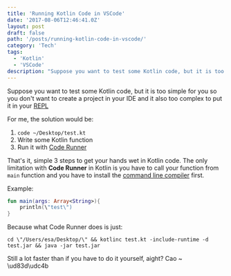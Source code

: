 ```yaml
---
title: 'Running Kotlin Code in VSCode'
date: '2017-08-06T12:46:41.0Z'
layout: post
draft: false
path: '/posts/running-kotlin-code-in-vscode/'
category: 'Tech'
tags:
  - 'Kotlin'
  - 'VSCode'
description: "Suppose you want to test some Kotlin code, but it is too simple for you so you don't want to create a project in your IDE and it also too complex to put it in your REPL"
---
```


Suppose you want to test some Kotlin code, but it is too simple for you so you don't want to create a project in your IDE and it also too complex to put it in your [REPL](https://nolambda.stream/experimenting-kotlin-without-editor/)

For me, the solution would be:

1. `code ~/Desktop/test.kt`
2. Write some Kotlin function
3. Run it with [Code Runner](https://marketplace.visualstudio.com/items?itemName=formulahendry.code-runner)

That's it, simple 3 steps to get your hands wet in Kotlin code. The only limitation with **Code Runner** in Kotlin is you have to call your function from `main` function and you have to install the [command line compiler](https://kotlinlang.org/docs/tutorials/command-line.html) first.

Example:

```kotlin
fun main(args: Array<String>){
    println(\"test\")
}
```

Because what Code Runner does is just:

```
cd \"/Users/esa/Desktop/\" && kotlinc test.kt -include-runtime -d test.jar && java -jar test.jar
```

Still a lot faster than if you have to do it yourself, aight? Cao ~ \ud83d\udc4b
